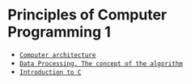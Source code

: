 # Principles of Computer Programming 1

- [`Computer architecture`](https://george1meshveliani.github.io/PCP/ComputerArchitecture)
- [`Data Processing. The concept of the algorithm`]()
- [`Introduction to C`](https://george1meshveliani.github.io/PCP/IntroductionToC)

